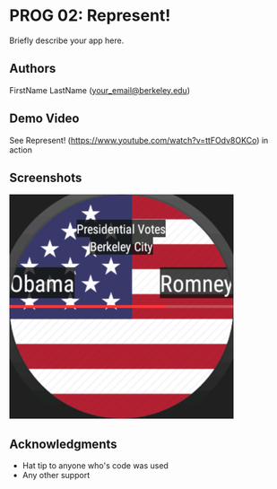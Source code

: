 # PROG 02: Represent!

Briefly describe your app here.

## Authors

FirstName LastName ([your_email@berkeley.edu](mailto:your_email@berkeley.edu))

## Demo Video

See Represent! (https://www.youtube.com/watch?v=ttFOdv8OKCo) in action

## Screenshots

<img src="screenshots/main.png" height="400" alt="Screenshot"/>

## Acknowledgments

* Hat tip to anyone who's code was used
* Any other support
